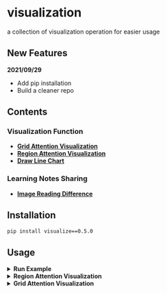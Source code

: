 # visualization
a collection of visualization operation for easier usage

## New Features
**2021/09/29**
- Add pip installation
- Build a cleaner repo

## Contents
### Visualization Function
- [__Grid Attention Visualization__](/visualize/grid_attention_visualization/)
- [__Region Attention Visualization__](/visualize/region_attention_visualization/)
- [__Draw Line Chart__](/visualize/draw_line_chart/draw.py)

### Learning Notes Sharing
- [__Image Reading Difference__](/notes)


## Installation
```bash
pip install visualize==0.5.0
```

## Usage
<details>
<summary> <b> Run Example </b> </summary>

You can try [example.py](/example.py) by cloning this repo for a quick start.
```bash
git clone https://github.com/rentainhe/visualization.git
python example.py
```
results will be saved to `./test_grid_attention` and `./test_region_attention`
</details>

<details>
<summary> <b> Region Attention Visualization </b> </summary>

**download the [example.jpg](/visualize/test_data/example.jpg) to any folder you like**
```bash
$ wget 
```
**build the following python script for a quick start**
```python
import numpy as np
from visualize import visualize_region_attention

img_path="path/to/example.jpg"
save_path="example"
attention_retio=1.0
boxes = np.array([[14, 25, 100, 200], [56, 75, 245, 300]], dtype='int')
boxes_attention = [0.36, 0.64]
visualize_region_attention(img_path,
                           save_path=save_path, 
                           boxes=boxes, 
                           box_attentions=boxes_attention, 
                           attention_ratio=attention_retio,
                           save_image=True,
                           save_origin_image=True,
                           quality=100)
```
- `img_path`: where to load the original image
- `boxes`: a list of coordinates for the bounding boxes
- `box_attentions`: a list of attention scores for each bounding box
- `attention_ratio`: a special param, if you set the attention_ratio larger, it will make the attention map look more shallow. Just try!

**Note that you can check [Region Attention Visualization](/visualize/region_attention_visualization/) here for more details**

</details>

<details>
<summary> <b> Grid Attention Visualization</b> </summary>

**download the [example.jpg](/visualize/test_data/example.jpg) to any folder you like**
```bash
$ wget 
```

**build the following python script for a quick start**
```python
import numpy as np
from visualize 

img_path = 'test_data/example.jpg'
save_path = 'test_data/'
random_attention = np.random.randn(14, 14)

visulize_attention_ratio(img_path=img_path, save_path=save_path, attention_mask=random_attention, save_image=True,
                   save_original_image=True)
```
- __img_path: where the image you want to put an attention mask on.__
- __save_path: where to save the image.__
- __attention_mask: the attention mask with format `numpy.ndarray`, its shape is (H, W)__
- __save_image=True: save the image with attention map or not, default: True.__
- __save_original_image=True: save the original image, default: True__


**Note that you can check [Attention Map Visualization](https://github.com/rentainhe/visualization/tree/master/visualize_attention_map) here for more details**

</details>

